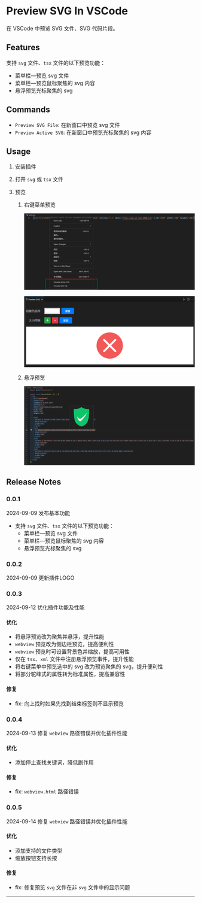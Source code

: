 # Preview SVG In VSCode

在 VSCode 中预览 SVG 文件、SVG 代码片段。

## Features

支持 `svg` 文件、`tsx` 文件的以下预览功能：

+ 菜单栏—预览 svg 文件
+ 菜单栏—预览鼠标聚焦的 svg 内容
+ 悬浮预览光标聚焦的 svg

## Commands

+ `Preview SVG File`: 在新窗口中预览 svg 文件
+ `Preview Active SVG`: 在新窗口中预览光标聚焦的 svg 内容

## Usage

1. 安装插件

2. 打开 `svg` 或 `tsx` 文件

3. 预览

   1. 右键菜单预览

      ![menus.png](./public/menus.png)

      ![menus.png](./public/webview.png)

   2. 悬浮预览

      ![hover.png](./public/hover.png)

## Release Notes

### 0.0.1

2024-09-09 发布基本功能

- 支持 `svg` 文件、`tsx` 文件的以下预览功能：
  + 菜单栏—预览 svg 文件
  + 菜单栏—预览鼠标聚焦的 svg 内容
  + 悬浮预览光标聚焦的 svg

### 0.0.2

2024-09-09 更新插件LOGO

### 0.0.3

2024-09-12 优化插件功能及性能

#### 优化
- 将悬浮预览改为聚焦并悬浮，提升性能
- `webview` 预览改为侧边栏预览，提高便利性
- `webview` 预览时可设置背景色并缩放，提高可用性
- 仅在 `tsx`、`xml` 文件中注册悬浮预览事件，提升性能
- 将右键菜单中预览选中的 svg 改为预览聚焦的 svg，提升便利性
- 将部分驼峰式的属性转为标准属性，提高兼容性

#### 修复
- fix: 向上找时如果先找到结束标签则不显示预览

### 0.0.4

2024-09-13 修复 `webview` 路径错误并优化插件性能

#### 优化
- 添加停止查找关键词，降低副作用

#### 修复
- fix: `webview.html` 路径错误

### 0.0.5

2024-09-14 修复 `webview` 路径错误并优化插件性能

#### 优化
- 添加支持的文件类型
- 缩放按钮支持长按

#### 修复
- fix: 修复预览 `svg` 文件在非 `svg` 文件中的显示问题

---

